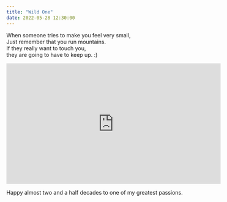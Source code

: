 ```yaml
---
title: "Wild One"
date: 2022-05-28 12:30:00
---
```


When someone tries to make you feel very small, <br>
Just remember that you run mountains. <br>
If they really want to touch you, <br>
they are going to have to keep up. :) <br>

<iframe width="560" height="315" src="https://www.youtube.com/embed/uB0958ZNXm4" title="YouTube video player" frameborder="0" allow="accelerometer; autoplay; clipboard-write; encrypted-media; gyroscope; picture-in-picture" allowfullscreen></iframe>

Happy almost two and a half decades to one of my greatest passions.
